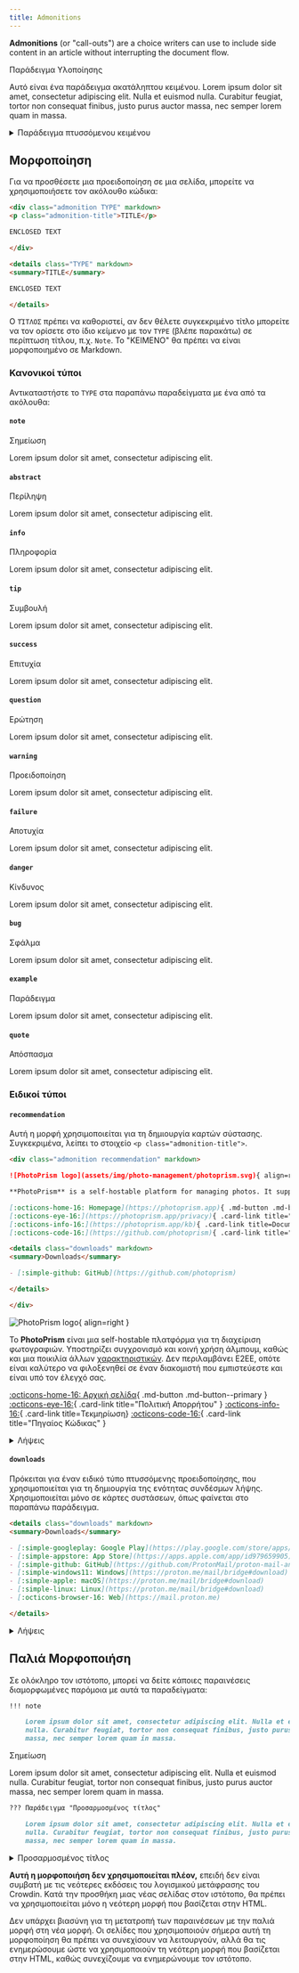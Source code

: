 ```yaml
---
title: Admonitions
---
```


**Admonitions** (or "call-outs") are a choice writers can use to include side content in an article without interrupting the document flow.

<div class="admonition example" markdown>
<p class="admonition-title">Παράδειγμα Υλοποίησης</p>

Αυτό είναι ένα παράδειγμα ακατάληπτου κειμένου. Lorem ipsum dolor sit amet, consectetur adipiscing elit. Nulla et euismod nulla. Curabitur feugiat, tortor non consequat finibus, justo purus auctor massa, nec semper lorem quam in massa.

</div>

<details class="example" markdown>
<summary>Παράδειγμα πτυσσόμενου κειμένου</summary>

Αυτό είναι ένα παράδειγμα κειμένου. Lorem ipsum dolor sit amet, consectetur adipiscing elit. Nulla et euismod nulla. Curabitur feugiat, tortor non consequat finibus, justo purus auctor massa, nec semper lorem quam in massa.

</details>

## Μορφοποίηση

Για να προσθέσετε μια προειδοποίηση σε μια σελίδα, μπορείτε να χρησιμοποιήσετε τον ακόλουθο κώδικα:

```markdown title="Admonition"
<div class="admonition TYPE" markdown>
<p class="admonition-title">TITLE</p>

ENCLOSED TEXT

</div>
```

```markdown title="Collapsible Admonition"
<details class="TYPE" markdown>
<summary>TITLE</summary>

ENCLOSED TEXT

</details>
```

Ο `ΤΊΤΛΟΣ` πρέπει να καθοριστεί, αν δεν θέλετε συγκεκριμένο τίτλο μπορείτε να τον ορίσετε στο ίδιο κείμενο με τον `TYPE` (βλέπε παρακάτω) σε περίπτωση τίτλου, π.χ. `Note`. Το "ΚΕΙΜΕΝΟ" θα πρέπει να είναι μορφοποιημένο σε Markdown.

### Κανονικοί τύποι

Αντικαταστήστε το `TYPE` στα παραπάνω παραδείγματα με ένα από τα ακόλουθα:

#### `note`

<div class="admonition note" markdown>
<p class="admonition-title">Σημείωση</p>

Lorem ipsum dolor sit amet, consectetur adipiscing elit.

</div>

#### `abstract`

<div class="admonition abstract" markdown>
<p class="admonition-title">Περίληψη</p>

Lorem ipsum dolor sit amet, consectetur adipiscing elit.

</div>

#### `info`

<div class="admonition info" markdown>
<p class="admonition-title">Πληροφορία</p>

Lorem ipsum dolor sit amet, consectetur adipiscing elit.

</div>

#### `tip`

<div class="admonition tip" markdown>
<p class="admonition-title">Συμβουλή</p>

Lorem ipsum dolor sit amet, consectetur adipiscing elit.

</div>

#### `success`

<div class="admonition success" markdown>
<p class="admonition-title">Επιτυχία</p>

Lorem ipsum dolor sit amet, consectetur adipiscing elit.

</div>

#### `question`

<div class="admonition question" markdown>
<p class="admonition-title">Ερώτηση</p>

Lorem ipsum dolor sit amet, consectetur adipiscing elit.

</div>

#### `warning`

<div class="admonition warning" markdown>
<p class="admonition-title">Προειδοποίηση</p>

Lorem ipsum dolor sit amet, consectetur adipiscing elit.

</div>

#### `failure`

<div class="admonition failure" markdown>
<p class="admonition-title">Αποτυχία</p>

Lorem ipsum dolor sit amet, consectetur adipiscing elit.

</div>

#### `danger`

<div class="admonition danger" markdown>
<p class="admonition-title">Κίνδυνος</p>

Lorem ipsum dolor sit amet, consectetur adipiscing elit.

</div>

#### `bug`

<div class="admonition bug" markdown>
<p class="admonition-title">Σφάλμα</p>

Lorem ipsum dolor sit amet, consectetur adipiscing elit.

</div>

#### `example`

<div class="admonition example" markdown>
<p class="admonition-title">Παράδειγμα</p>

Lorem ipsum dolor sit amet, consectetur adipiscing elit.

</div>

#### `quote`

<div class="admonition quote" markdown>
<p class="admonition-title">Απόσπασμα</p>

Lorem ipsum dolor sit amet, consectetur adipiscing elit.

</div>

### Ειδικοί τύποι

#### `recommendation`

Αυτή η μορφή χρησιμοποιείται για τη δημιουργία καρτών σύστασης. Συγκεκριμένα, λείπει το στοιχείο `<p class="admonition-title">`.

```markdown title="Recommendation Card"
<div class="admonition recommendation" markdown>

![PhotoPrism logo](assets/img/photo-management/photoprism.svg){ align=right }

**PhotoPrism** is a self-hostable platform for managing photos. It supports album syncing and sharing as well as a variety of other [features](https://photoprism.app/features). It does not include E2EE, so it's best hosted on a server that you trust and is under your control.

[:octicons-home-16: Homepage](https://photoprism.app){ .md-button .md-button--primary }
[:octicons-eye-16:](https://photoprism.app/privacy){ .card-link title="Privacy Policy" }
[:octicons-info-16:](https://photoprism.app/kb){ .card-link title=Documentation}
[:octicons-code-16:](https://github.com/photoprism){ .card-link title="Source Code" }

<details class="downloads" markdown>
<summary>Downloads</summary>

- [:simple-github: GitHub](https://github.com/photoprism)

</details>

</div>
```

<div class="result" markdown>

<div class="admonition recommendation" markdown>

![PhotoPrism logo](../assets/img/photo-management/photoprism.svg){ align=right }

Το **PhotoPrism** είναι μια self-hostable πλατφόρμα για τη διαχείριση φωτογραφιών. Υποστηρίζει συγχρονισμό και κοινή χρήση άλμπουμ, καθώς και μια ποικιλία άλλων [χαρακτηριστικών](https://photoprism.app/features). Δεν περιλαμβάνει E2EE, οπότε είναι καλύτερο να φιλοξενηθεί σε έναν διακομιστή που εμπιστεύεστε και είναι υπό τον έλεγχό σας.

[:octicons-home-16: Αρχική σελίδα](https://photoprism.app){ .md-button .md-button--primary }
[:octicons-eye-16:](https://photoprism.app/privacy){ .card-link title="Πολιτική Απορρήτου" }
[:octicons-info-16:](https://photoprism.app/kb){ .card-link title=Τεκμηρίωση}
[:octicons-code-16:](https://github.com/photoprism){ .card-link title="Πηγαίος Κώδικας" }

<details class="downloads" markdown>
<summary>Λήψεις</summary>

- [:simple-github: GitHub](https://github.com/photoprism)

</details>

</div>

</div>

#### `downloads`

Πρόκειται για έναν ειδικό τύπο πτυσσόμενης προειδοποίησης, που χρησιμοποιείται για τη δημιουργία της ενότητας συνδέσμων λήψης. Χρησιμοποιείται μόνο σε κάρτες συστάσεων, όπως φαίνεται στο παραπάνω παράδειγμα.

```markdown title="Downloads Section"
<details class="downloads" markdown>
<summary>Downloads</summary>

- [:simple-googleplay: Google Play](https://play.google.com/store/apps/details?id=ch.protonmail.android)
- [:simple-appstore: App Store](https://apps.apple.com/app/id979659905)
- [:simple-github: GitHub](https://github.com/ProtonMail/proton-mail-android/releases)
- [:simple-windows11: Windows](https://proton.me/mail/bridge#download)
- [:simple-apple: macOS](https://proton.me/mail/bridge#download)
- [:simple-linux: Linux](https://proton.me/mail/bridge#download)
- [:octicons-browser-16: Web](https://mail.proton.me)

</details>
```

<div class="result" markdown>

<details class="downloads" markdown>
<summary>Λήψεις</summary>

- [:simple-googleplay: Google Play](https://play.google.com/store/apps/details?id=ch.protonmail.android)
- [:simple-appstore: App Store](https://apps.apple.com/app/id979659905)
- [:simple-github: GitHub](https://github.com/ProtonMail/proton-mail-android/releases)
- [:simple-windows11: Windows](https://proton.me/mail/bridge#download)
- [:simple-apple: macOS](https://proton.me/mail/bridge#download)
- [:simple-linux: Linux](https://proton.me/mail/bridge#download)
- [:octicons-browser-16: Web](https://mail.proton.me)

</details>

</div>

## Παλιά Μορφοποιήση

Σε ολόκληρο τον ιστότοπο, μπορεί να δείτε κάποιες παραινέσεις διαμορφωμένες παρόμοια με αυτά τα παραδείγματα:

```markdown title="Admonition"
!!! note

    Lorem ipsum dolor sit amet, consectetur adipiscing elit. Nulla et euismod
    nulla. Curabitur feugiat, tortor non consequat finibus, justo purus auctor
    massa, nec semper lorem quam in massa.
```

<div class="result" markdown>

<div class="admonition note" markdown>
<p class="admonition-title">Σημείωση</p>

Lorem ipsum dolor sit amet, consectetur adipiscing elit. Nulla et euismod
nulla. Curabitur feugiat, tortor non consequat finibus, justo purus auctor
massa, nec semper lorem quam in massa.

</div>

</div>

```markdown title="Collapsible Admonition"
??? Παράδειγμα "Προσαρμοσμένος τίτλος"

    Lorem ipsum dolor sit amet, consectetur adipiscing elit. Nulla et euismod
    nulla. Curabitur feugiat, tortor non consequat finibus, justo purus auctor
    massa, nec semper lorem quam in massa.
```

<div class="result" markdown>

<details class="example" markdown>
<summary>Προσαρμοσμένος τίτλος</summary>

Lorem ipsum dolor sit amet, consectetur adipiscing elit. Nulla et euismod
nulla. Curabitur feugiat, tortor non consequat finibus, justo purus auctor
massa, nec semper lorem quam in massa.

</details>

</div>

**Αυτή η μορφοποιήση δεν χρησιμοποιείται πλέον,** επειδή δεν είναι συμβατή με τις νεότερες εκδόσεις του λογισμικού μετάφρασης του Crowdin. Κατά την προσθήκη μιας νέας σελίδας στον ιστότοπο, θα πρέπει να χρησιμοποιείται μόνο η νεότερη μορφή που βασίζεται στην HTML.

Δεν υπάρχει βιασύνη για τη μετατροπή των παραινέσεων με την παλιά μορφή στη νέα μορφή. Οι σελίδες που χρησιμοποιούν σήμερα αυτή τη μορφοποίηση θα πρέπει να συνεχίσουν να λειτουργούν, αλλά θα τις ενημερώσουμε ώστε να χρησιμοποιούν τη νεότερη μορφή που βασίζεται στην HTML, καθώς συνεχίζουμε να ενημερώνουμε τον ιστότοπο.
